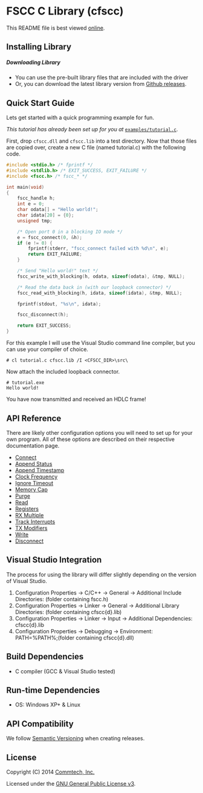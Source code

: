# FSCC C Library (cfscc)
This README file is best viewed [online](http://github.com/commtech/cfscc/).

## Installing Library

##### Downloading Library
- You can use the pre-built library files that are included with the driver
- Or, you can download the latest library version from
[Github releases](https://github.com/commtech/cfscc/releases).


## Quick Start Guide

Lets get started with a quick programming example for fun.

_This tutorial has already been set up for you at_ [`examples/tutorial.c`](examples/tutorial.c).

First, drop `cfscc.dll` and `cfscc.lib` into a test directory. Now that those files are copied over, create a new C file (named tutorial.c) with the following code.

```c
#include <stdio.h> /* fprintf */
#include <stdlib.h> /* EXIT_SUCCESS, EXIT_FAILURE */
#include <fscc.h> /* fscc_* */

int main(void)
{
    fscc_handle h;
    int e = 0;
    char odata[] = "Hello world!";
    char idata[20] = {0};
    unsigned tmp;

    /* Open port 0 in a blocking IO mode */
    e = fscc_connect(0, &h);
    if (e != 0) {
        fprintf(stderr, "fscc_connect failed with %d\n", e);
        return EXIT_FAILURE;
    }

    /* Send "Hello world!" text */
    fscc_write_with_blocking(h, odata, sizeof(odata), &tmp, NULL);

    /* Read the data back in (with our loopback connector) */
    fscc_read_with_blocking(h, idata, sizeof(idata), &tmp, NULL);

    fprintf(stdout, "%s\n", idata);

    fscc_disconnect(h);

    return EXIT_SUCCESS;
}
```

For this example I will use the Visual Studio command line compiler, but you can use your compiler of choice.

```
# cl tutorial.c cfscc.lib /I <CFSCC_DIR>\src\
```

Now attach the included loopback connector.

```
# tutorial.exe
Hello world!
```

You have now transmitted and received an HDLC frame!


## API Reference

There are likely other configuration options you will need to set up for your own program. All of these options are described on their respective documentation page.

- [Connect](docs/connect.md)
- [Append Status](docs/append-status.md)
- [Append Timestamp](docs/append-timestamp.md)
- [Clock Frequency](docs/clock-frequency.md)
- [Ignore Timeout](docs/ignore-timeout.md)
- [Memory Cap](docs/memory-cap.md)
- [Purge](docs/purge.md)
- [Read](docs/read.md)
- [Registers](docs/registers.md)
- [RX Multiple](docs/rx-multiple.md)
- [Track Interrupts](docs/track-interrupts.md)
- [TX Modifiers](docs/tx-modifiers.md)
- [Write](docs/write.md)
- [Disconnect](docs/disconnect.md)


## Visual Studio Integration
The process for using the library will differ slightly depending on the version of Visual Studio.

1. Configuration Properties -> C/C++ -> General -> Additional Include Directories: (folder containing fscc.h)
2. Configuration Properties -> Linker -> General -> Additional Library Directories: (folder containing cfscc{d}.lib)
3. Configuration Properties -> Linker -> Input -> Additional Dependencies: cfscc{d}.lib
4. Configuration Properties -> Debugging -> Environment: PATH=%PATH%;(folder containing cfscc{d}.dll)


## Build Dependencies
- C compiler (GCC & Visual Studio tested)


## Run-time Dependencies
- OS: Windows XP+ & Linux


## API Compatibility
We follow [Semantic Versioning](http://semver.org/) when creating releases.


## License

Copyright (C) 2014 [Commtech, Inc.](http://commtech-fastcom.com)

Licensed under the [GNU General Public License v3](http://www.gnu.org/licenses/gpl.txt).

